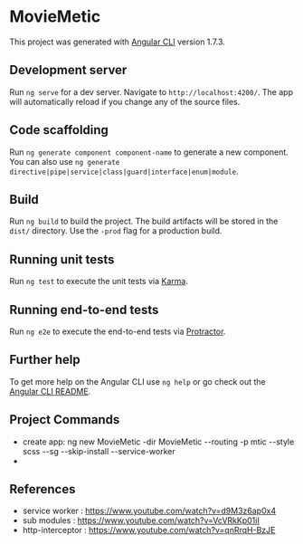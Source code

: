 # MovieMetic

This project was generated with [Angular CLI](https://github.com/angular/angular-cli) version 1.7.3.

## Development server

Run `ng serve` for a dev server. Navigate to `http://localhost:4200/`. The app will automatically reload if you change any of the source files.

## Code scaffolding

Run `ng generate component component-name` to generate a new component. You can also use `ng generate directive|pipe|service|class|guard|interface|enum|module`.

## Build

Run `ng build` to build the project. The build artifacts will be stored in the `dist/` directory. Use the `-prod` flag for a production build.

## Running unit tests

Run `ng test` to execute the unit tests via [Karma](https://karma-runner.github.io).

## Running end-to-end tests

Run `ng e2e` to execute the end-to-end tests via [Protractor](http://www.protractortest.org/).

## Further help

To get more help on the Angular CLI use `ng help` or go check out the [Angular CLI README](https://github.com/angular/angular-cli/blob/master/README.md).


## Project Commands

- create app: ng new MovieMetic -dir MovieMetic --routing -p mtic --style scss --sg --skip-install --service-worker
- 

## References

- service worker : https://www.youtube.com/watch?v=d9M3z6ap0x4
- sub modules : https://www.youtube.com/watch?v=VcVRkKp01iI
- http-interceptor : https://www.youtube.com/watch?v=qnRrqH-BzJE